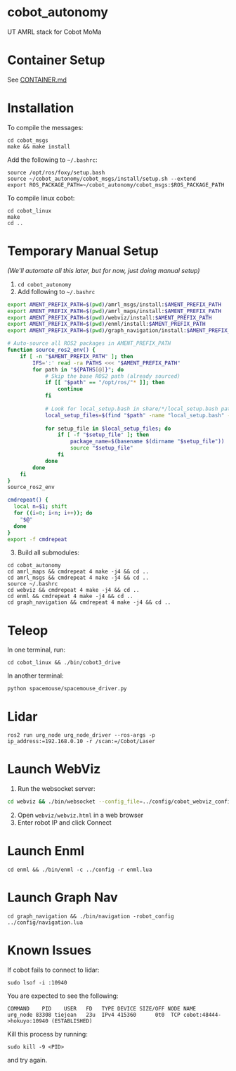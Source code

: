 # cobot_autonomy
UT AMRL stack for Cobot MoMa

# Container Setup
See [CONTAINER.md](CONTAINER.md)

# Installation
To compile the messages:
```
cd cobot_msgs
make && make install
```

Add the following to `~/.bashrc`:
```
source /opt/ros/foxy/setup.bash
source ~/cobot_autonomy/cobot_msgs/install/setup.sh --extend
export ROS_PACKAGE_PATH=~/cobot_autonomy/cobot_msgs:$ROS_PACKAGE_PATH
```

To compile linux cobot:
```
cd cobot_linux
make 
cd ..
```

# Temporary Manual Setup
*(We'll automate all this later, but for now, just doing manual setup)*

1. `cd cobot_autonomy`
2. Add following to `~/.bashrc`
```bash
export AMENT_PREFIX_PATH=$(pwd)/amrl_msgs/install:$AMENT_PREFIX_PATH
export AMENT_PREFIX_PATH=$(pwd)/amrl_maps/install:$AMENT_PREFIX_PATH
export AMENT_PREFIX_PATH=$(pwd)/webviz/install:$AMENT_PREFIX_PATH
export AMENT_PREFIX_PATH=$(pwd)/enml/install:$AMENT_PREFIX_PATH
export AMENT_PREFIX_PATH=$(pwd)/graph_navigation/install:$AMENT_PREFIX_PATH

# Auto-source all ROS2 packages in AMENT_PREFIX_PATH
function source_ros2_env() {
    if [ -n "$AMENT_PREFIX_PATH" ]; then
        IFS=':' read -ra PATHS <<< "$AMENT_PREFIX_PATH"
        for path in "${PATHS[@]}"; do
            # Skip the base ROS2 path (already sourced)
            if [[ "$path" == "/opt/ros/"* ]]; then
                continue
            fi
            
            # Look for local_setup.bash in share/*/local_setup.bash pattern
            local_setup_files=$(find "$path" -name "local_setup.bash" -path "*/share/*/local_setup.bash" 2>/dev/null)
            
            for setup_file in $local_setup_files; do
                if [ -f "$setup_file" ]; then
                    package_name=$(basename $(dirname "$setup_file"))
                    source "$setup_file"
                fi
            done
        done
    fi
}
source_ros2_env

cmdrepeat() {
  local n=$1; shift
  for ((i=0; i<n; i++)); do
    "$@"
  done
}
export -f cmdrepeat

```
3. Build all submodules:
```
cd cobot_autonomy
cd amrl_maps && cmdrepeat 4 make -j4 && cd ..
cd amrl_msgs && cmdrepeat 4 make -j4 && cd ..
source ~/.bashrc
cd webviz && cmdrepeat 4 make -j4 && cd ..
cd enml && cmdrepeat 4 make -j4 && cd ..
cd graph_navigation && cmdrepeat 4 make -j4 && cd ..
```

# Teleop
In one terminal, run:
```
cd cobot_linux && ./bin/cobot3_drive
```
In another terminal:
```
python spacemouse/spacemouse_driver.py
```

# Lidar
```
ros2 run urg_node urg_node_driver --ros-args -p ip_address:=192.168.0.10 -r /scan:=/Cobot/Laser
```

# Launch WebViz
1. Run the websocket server:
```bash
cd webviz && ./bin/websocket --config_file=../config/cobot_webviz_config.lua --v=1
```
2. Open `webviz/webviz.html` in a web browser
3. Enter robot IP and click Connect

# Launch Enml
```
cd enml && ./bin/enml -c ../config -r enml.lua
```

# Launch Graph Nav
```
cd graph_navigation && ./bin/navigation -robot_config ../config/navigation.lua
```

# Known Issues
If cobot fails to connect to lidar:
```
sudo lsof -i :10940
```
You are expected to see the following:
```
COMMAND    PID    USER   FD   TYPE DEVICE SIZE/OFF NODE NAME
urg_node 83308 tiejean   23u  IPv4 415360      0t0  TCP cobot:48444->hokuyo:10940 (ESTABLISHED)
```
Kill this process by running:
```
sudo kill -9 <PID>
```
and try again.